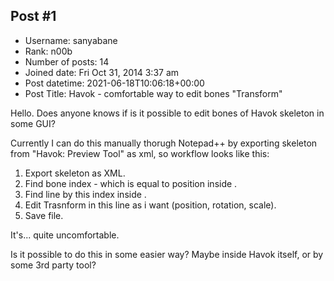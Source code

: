## Post #1
- Username: sanyabane
- Rank: n00b
- Number of posts: 14
- Joined date: Fri Oct 31, 2014 3:37 am
- Post datetime: 2021-06-18T10:06:18+00:00
- Post Title: Havok - comfortable way to edit bones "Transform"

Hello.
Does anyone knows if is it possible to edit bones of Havok skeleton in some GUI?

Currently I can do this manually thorugh Notepad++ by exporting skeleton from "Havok: Preview Tool" as xml, so workflow looks like this:
1. Export skeleton as XML.
2. Find bone index - which is equal to <hkobject> position inside <hkparam name="bones">.
3. Find line by this index inside <hkparam name="referencePose">.
4. Edit Trasnform in this line as i want (position, rotation, scale).
5. Save file.

It's... quite uncomfortable. 

Is it possible to do this in some easier way? Maybe inside Havok itself, or by some 3rd party tool?
